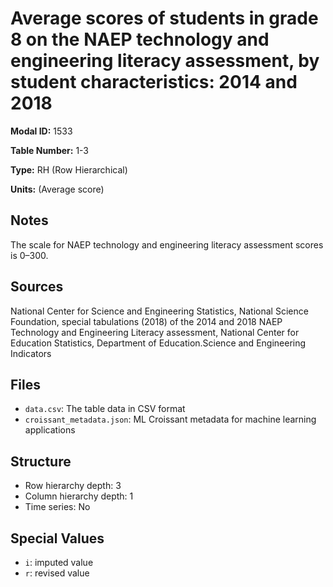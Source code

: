 # Average scores of students in grade 8 on the NAEP technology and engineering literacy assessment, by student characteristics: 2014 and 2018

**Modal ID:** 1533

**Table Number:** 1-3

**Type:** RH (Row Hierarchical)

**Units:** (Average score)

## Notes

The scale for NAEP technology and engineering literacy assessment scores is 0–300.

## Sources

National Center for Science and Engineering Statistics, National Science Foundation, special tabulations (2018) of the 2014 and 2018 NAEP Technology and Engineering Literacy assessment, National Center for Education Statistics, Department of Education.Science and Engineering Indicators

## Files

- `data.csv`: The table data in CSV format
- `croissant_metadata.json`: ML Croissant metadata for machine learning applications

## Structure

- Row hierarchy depth: 3
- Column hierarchy depth: 1
- Time series: No

## Special Values

- `i`: imputed value
- `r`: revised value

